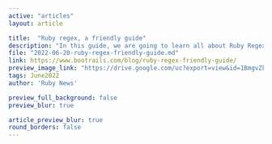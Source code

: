 ```yaml
---
active: "articles"
layout: article

title:  "Ruby regex, a friendly guide"
description: "In this guide, we are going to learn all about Ruby Regex."
file: "2022-06-20-ruby-regex-friendly-guide.md"
link: https://www.bootrails.com/blog/ruby-regex-friendly-guide/ 
preview_image_link: "https://drive.google.com/uc?export=view&id=1BmgvZkmwYnHGhBx63xbWLfojwed-xr1_"
tags: June2022
author: 'Ruby News'

preview_full_background: false
preview_blur: true

article_preview_blur: true
round_borders: false
---
```


